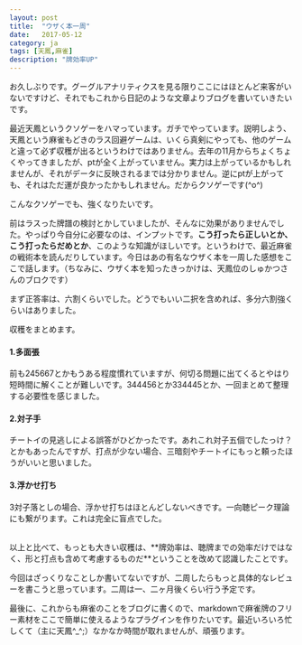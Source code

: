 ```yaml
---
layout: post
title:  "ウザく本一周"
date:   2017-05-12
category: ja
tags: [天鳳,麻雀]
description: "牌効率UP"
---
```


お久しぶりです。グーグルアナリティクスを見る限りここにはほとんど来客がいないですけど、それでもこれから日記のような文章よりブログを書いていきたいです。

最近天鳳というクソゲーをハマっています。ガチでやっています。説明しよう、天鳳という麻雀もどきのラス回避ゲームは、いくら真剣にやっても、他のゲームと違って必ず収穫が出るというわけではありません。去年の11月からちょくちょくやってきましたが、ptが全く上がっていません。実力は上がっているかもしれませんが、それがデータに反映されるまでは分かりません。逆にptが上がっても、それはただ運が良かったかもしれません。だからクソゲーです(^o^)

こんなクソゲーでも、強くなりたいです。

前はラスった牌譜の検討とかしていましたが、そんなに効果がありませんでした。やっぱり今自分に必要なのは、インプットです。**こう打ったら正しいとか、こう打ったらだめとか**、このような知識がほしいです。というわけで、最近麻雀の戦術本を読んだりしています。今日はあの有名なウザく本を一周した感想をここで話します。（ちなみに、ウザく本を知ったきっかけは、天鳳位のしゅかつさんのブロクです）

まず正答率は、六割くらいでした。どうでもいい二択を含めれば、多分六割強くらいはありました。

収穫をまとめます。

#### 1.多面張
前も245667とかもうある程度慣れていますが、何切る問題に出てくるとやはり短時間に解くことが難しいです。344456とか334445とか、一回まとめて整理する必要性を感じました。

#### 2.対子手
チートイの見逃しによる誤答がひどかったです。あれこれ対子五個でしたっけ？とかもあったんですが、打点が少ない場合、三暗刻やチートイにもっと頼ったほうがいいと思いました。

#### 3.浮かせ打ち
3対子落としの場合、浮かせ打ちはほとんどしないべきです。一向聴ピーク理論にも繋がります。これは完全に盲点でした。

<br />
以上と比べて、もっとも大きい収穫は、**牌効率は、聴牌までの効率だけではなく、形と打点も含めて考慮するものだ**ということを改めて認識したことです。

今回はざっくりなことしか書いてないですが、二周したらもっと具体的なレビューを書こうと思っています。二周は一、二ヶ月後くらい行う予定です。

最後に、これからも麻雀のことをブログに書くので、markdownで麻雀牌のフリー素材をここで簡単に使えるようなプラグインを作りたいです。最近いろいろ忙しくて（主に天鳳^_^;）なかなか時間が取れませんが、頑張ります。